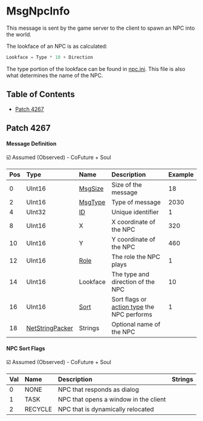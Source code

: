 # MsgNpcInfo

This message is sent by the game server to the client to spawn an NPC into the world.

The lookface of an NPC is as calculated:

```csharp
Lookface = Type * 10 + Direction
```

The type portion of the lookface can be found in [npc.ini](/files/content/npc.ini.md). This file is also what determines the name of the NPC.

## Table of Contents

* [Patch 4267](#patch-4267)

## Patch 4267

#### Message Definition

☑️ Assumed (Observed) - CoFuture + Soul

| Pos | Type | Name | Description | Example |
|:-------|:--------|:--------|:--------|:--------|
| 0  | UInt16 | [MsgSize](index.md#message-header) | Size of the message | 18 |
| 2  | UInt16 | [MsgType](index.md#message-header) | Type of message | 2030 |
| 4  | UInt32 | [ID](/network/identifiers.md) | Unique identifier | 1 |
| 8  | UInt16 | X | X coordinate of the NPC | 320 |
| 10 | UInt16 | Y | Y coordinate of the NPC | 460 |
| 12 | UInt16 | [Role](/constants/roletype.md) | The role the NPC plays | 1 |
| 14 | UInt16 | Lookface | The type and direction of the NPC | 10 |
| 16 | UInt16 | [Sort](#npc-sort-flags) | Sort flags or [action type](/constants/actions.md) the NPC performs | 1 |
| 18 | [NetStringPacker](/network/stringpacker.md) | Strings | Optional name of the NPC | |

#### NPC Sort Flags

☑️ Assumed (Observed) - CoFuture + Soul

| Val | Name | Description | Strings |
|:------|:--------|:--------|:--------|
| 0 | NONE | NPC that responds as dialog | |
| 1 | TASK | NPC that opens a window in the client  | |
| 2 | RECYCLE | NPC that is dynamically relocated | |
